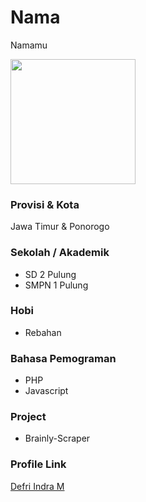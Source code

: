 # Nama
Namamu

<img src="https://avatars.githubusercontent.com/u/37988569?s=96&v=4" width="200" height="200" align="center"/>

### Provisi & Kota
Jawa Timur & Ponorogo


### Sekolah / Akademik
 - SD 2 Pulung
 - SMPN 1 Pulung

### Hobi

- Rebahan

### Bahasa Pemograman

- PHP
- Javascript

### Project

- Brainly-Scraper

### Profile Link

[Defri Indra M](https://github.com/defrindr)

